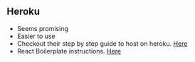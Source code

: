 ## Heroku

* Seems promising
* Easier to use
* Checkout their step by step guide to host on heroku. [Here](https://devcenter.heroku.com/articles/getting-started-with-nodejs#introduction)
* React Boilerplate instructions. [Here](https://github.com/react-boilerplate/react-boilerplate/blob/master/docs/general/deployment.md)
